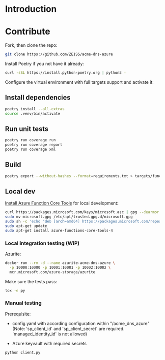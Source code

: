 # Introduction

# Contribute

Fork, then clone the repo:

```bash
git clone https://github.com/ZEISS/acme-dns-azure
```

Install Poetry if you not have it already:

```bash
curl -sSL https://install.python-poetry.org | python3 -
```

Configure the virtual environment with full targets support and activate it:

## Install dependencies

```bash
poetry install --all-extras
source .venv/bin/activate
```

## Run unit tests

```bash
poetry run coverage run
poetry run coverage report
poetry run coverage xml
```

## Build

```bash
poetry export --without-hashes --format=requirements.txt > targets/function/requirements.txt
```

## Local dev

[Install Azure Function Core Tools](https://learn.microsoft.com/en-us/azure/azure-functions/functions-run-local?tabs=v4%2Clinux%2Cpython%2Cportal%2Cbash#install-the-azure-functions-core-tools) for local development:

```bash
curl https://packages.microsoft.com/keys/microsoft.asc | gpg --dearmor > microsoft.gpg
sudo mv microsoft.gpg /etc/apt/trusted.gpg.d/microsoft.gpg
sudo sh -c 'echo "deb [arch=amd64] https://packages.microsoft.com/repos/microsoft-ubuntu-$(lsb_release -cs)-prod $(lsb_release -cs) main" > /etc/apt/sources.list.d/dotnetdev.list'
sudo apt-get update
sudo apt-get install azure-functions-core-tools-4
```

### Local integration testing (WiP)

Azurite:

```bash
docker run --rm -d --name azurite-acme-dns-azure \
  -p 10000:10000 -p 10001:10001 -p 10002:10002 \
  mcr.microsoft.com/azure-storage/azurite
```

Make sure the tests pass:

```bash
tox -e py
```

### Manual testing

Prerequisite:

- config.yaml with according configuration within "/acme_dns_azure" (Note: 'sp_client_id' and 'sp_client_secret' are required. 'managed_identity_id' is not allowed)

- Azure keyvault with required secrets

```bash
python client.py
```
